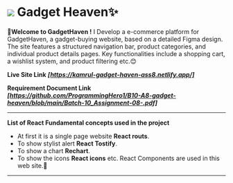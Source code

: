 # <img wight='20px' src="https://img.icons8.com/stickers/50/multiple-devices.png"> Gadget Heaven✨

**💐Welcome to GadgetHaven !** I Develop a e-commerce platform for GadgetHaven, a gadget-buying
website, based on a detailed Figma design. The site features a structured
navigation bar, product categories, and individual product details pages. Key
functionalities include a shopping cart, a wishlist system, and product filtering etc.😊

**Live Site Link**
***[https://kamrul-gadget-haven-ass8.netlify.app/]***

**Requirement Document Link**
***[https://github.com/ProgrammingHero1/B10-A8-gadget-heaven/blob/main/Batch-10_Assignment-08-.pdf]***

--------------------------------------------------

**List of React Fundamental concepts used in the project**
- At first it is a single page website **React routs**.
- To show stylist alert **React Tostify**.
- To show a chart **Rechart**.
- To show the icons **React icons** etc. React Components are used in this web site.🙂

--------------------------------------------------

